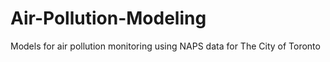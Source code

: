 # Air-Pollution-Modeling

Models for air pollution monitoring using NAPS data for The City of Toronto
